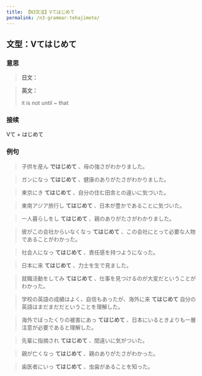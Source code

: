 ```yaml
---
title: 【N3文法】Vてはじめて
permalink: /n3-grammar-tehajimete/
---
```


## 文型：Vてはじめて

### 意思

> **日文：**


> **英文：**
> 
> it is not until ~ that


### 接续

Vて + はじめて

### 例句

> 子供を産ん **ではじめて** 、母の強さがわかりました。

> ガンになっ **てはじめて** 、健康のありがたさがわかりました。

> 東京にき **てはじめて** 、自分の住む田舎との違いに気づいた。

> 東南アジア旅行し **てはじめて** 、日本が豊かであることに気づいた。

> 一人暮らしをし **てはじめて** 、親のありがたさがわかりました。

> 彼がこの会社からいなくなっ **てはじめて** 、この会社にとって必要な人物であることがわかった。

> 社会人になっ **てはじめて** 、責任感を持つようになった。

> 日本に来 **てはじめて** 、力士を生で見ました。

> 就職活動をしてみ **てはじめて** 、仕事を見つけるのが大変だということがわかった。

> 学校の英語の成績はよく、自信もあったが、海外に来 **てはじめて** 自分の英語はまだまだだということを理解した。

> 海外でぼったくりの被害にあっ **てはじめて** 、日本にいるときよりも一層注意が必要であると理解した。

> 先輩に指摘され **てはじめて** 、間違いに気がついた。

> 親が亡くなっ **てはじめて** 、親のありがたさがわかった。

> 歯医者にいっ **てはじめて** 、虫歯があることを知った。

